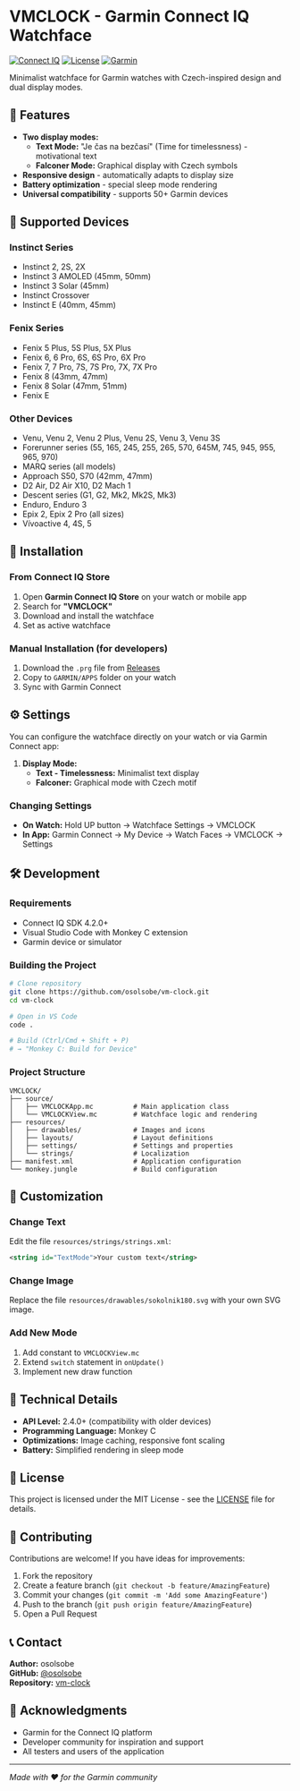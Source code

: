 # VMCLOCK - Garmin Connect IQ Watchface

[![Connect IQ](https://img.shields.io/badge/Connect%20IQ-Compatible-blue)](https://developer.garmin.com/connect-iq/)
[![License](https://img.shields.io/badge/License-MIT-green.svg)](LICENSE)
[![Garmin](https://img.shields.io/badge/Garmin-Instinct%20%7C%20Fenix%20%7C%20Venu-orange)](https://www.garmin.com/)

Minimalist watchface for Garmin watches with Czech-inspired design and dual display modes.

## 🎯 Features

- **Two display modes:**
  - **Text Mode:** "Je čas na bezčasí" (Time for timelessness) - motivational text
  - **Falconer Mode:** Graphical display with Czech symbols
- **Responsive design** - automatically adapts to display size
- **Battery optimization** - special sleep mode rendering
- **Universal compatibility** - supports 50+ Garmin devices

## 📱 Supported Devices

### Instinct Series

- Instinct 2, 2S, 2X
- Instinct 3 AMOLED (45mm, 50mm)
- Instinct 3 Solar (45mm)
- Instinct Crossover
- Instinct E (40mm, 45mm)

### Fenix Series

- Fenix 5 Plus, 5S Plus, 5X Plus
- Fenix 6, 6 Pro, 6S, 6S Pro, 6X Pro
- Fenix 7, 7 Pro, 7S, 7S Pro, 7X, 7X Pro
- Fenix 8 (43mm, 47mm)
- Fenix 8 Solar (47mm, 51mm)
- Fenix E

### Other Devices

- Venu, Venu 2, Venu 2 Plus, Venu 2S, Venu 3, Venu 3S
- Forerunner series (55, 165, 245, 255, 265, 570, 645M, 745, 945, 955, 965, 970)
- MARQ series (all models)
- Approach S50, S70 (42mm, 47mm)
- D2 Air, D2 Air X10, D2 Mach 1
- Descent series (G1, G2, Mk2, Mk2S, Mk3)
- Enduro, Enduro 3
- Epix 2, Epix 2 Pro (all sizes)
- Vívoactive 4, 4S, 5

## 🚀 Installation

### From Connect IQ Store

1. Open **Garmin Connect IQ Store** on your watch or mobile app
2. Search for **"VMCLOCK"**
3. Download and install the watchface
4. Set as active watchface

### Manual Installation (for developers)

1. Download the `.prg` file from [Releases](../../releases)
2. Copy to `GARMIN/APPS` folder on your watch
3. Sync with Garmin Connect

## ⚙️ Settings

You can configure the watchface directly on your watch or via Garmin Connect app:

1. **Display Mode:**
   - **Text - Timelessness:** Minimalist text display
   - **Falconer:** Graphical mode with Czech motif

### Changing Settings

- **On Watch:** Hold UP button → Watchface Settings → VMCLOCK
- **In App:** Garmin Connect → My Device → Watch Faces → VMCLOCK → Settings

## 🛠️ Development

### Requirements

- Connect IQ SDK 4.2.0+
- Visual Studio Code with Monkey C extension
- Garmin device or simulator

### Building the Project

```bash
# Clone repository
git clone https://github.com/osolsobe/vm-clock.git
cd vm-clock

# Open in VS Code
code .

# Build (Ctrl/Cmd + Shift + P)
# → "Monkey C: Build for Device"
```

### Project Structure

```
VMCLOCK/
├── source/
│   ├── VMCLOCKApp.mc          # Main application class
│   └── VMCLOCKView.mc         # Watchface logic and rendering
├── resources/
│   ├── drawables/             # Images and icons
│   ├── layouts/               # Layout definitions
│   ├── settings/              # Settings and properties
│   └── strings/               # Localization
├── manifest.xml               # Application configuration
└── monkey.jungle              # Build configuration
```

## 🎨 Customization

### Change Text

Edit the file `resources/strings/strings.xml`:

```xml
<string id="TextMode">Your custom text</string>
```

### Change Image

Replace the file `resources/drawables/sokolnik180.svg` with your own SVG image.

### Add New Mode

1. Add constant to `VMCLOCKView.mc`
2. Extend `switch` statement in `onUpdate()`
3. Implement new draw function

## 🔧 Technical Details

- **API Level:** 2.4.0+ (compatibility with older devices)
- **Programming Language:** Monkey C
- **Optimizations:** Image caching, responsive font scaling
- **Battery:** Simplified rendering in sleep mode

## 📄 License

This project is licensed under the MIT License - see the [LICENSE](LICENSE) file for details.

## 🤝 Contributing

Contributions are welcome! If you have ideas for improvements:

1. Fork the repository
2. Create a feature branch (`git checkout -b feature/AmazingFeature`)
3. Commit your changes (`git commit -m 'Add some AmazingFeature'`)
4. Push to the branch (`git push origin feature/AmazingFeature`)
5. Open a Pull Request

## 📞 Contact

**Author:** osolsobe  
**GitHub:** [@osolsobe](https://github.com/osolsobe)  
**Repository:** [vm-clock](https://github.com/osolsobe/vm-clock)

## 🙏 Acknowledgments

- Garmin for the Connect IQ platform
- Developer community for inspiration and support
- All testers and users of the application

---

_Made with ❤️ for the Garmin community_

